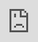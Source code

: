 ```yaml
---
title: "Extending the Uniswap Simulation"
date: "2021-04-21"
categories: 
  - "Simulation"
  - "Topic > Finance"
---
```


_We've modified the [Uniswap simulation](https://hash.ai/blog/uniswap) to account for more use cases, more complex logic, and more trading partners._

One of the benefits of building a HASH simulation is maintainability and extensibility. You can add and modify behaviors over time, giving your agents new abilities and simulating new situations.

In the [initial release of our Uniswap simulation](https://hash.ai/@b/uniswap), we kept it simple and only modeled two exchanges with a set pair of tokens, A and B. The Arbitrageur would check both exchanges, getting the best buy and sell prices for the two tokens, and place an order if there was an arbitrage opportunity.

However, we really want to understand what happens when there are multiple token pairs across multiple exchanges. Maybe there isn't a straightforward arb from exchange foo to exchange baz for tokens A and B, but there is one from foo -> baz -> bar for tokens A/B, B/C, C/A. In essence, we need to find the best path that can net us a profit.

This is a great use case for simulations - we can model different scenarios and see what the end profit is for the agent.

<iframe style="position: absolute; top: 0; left: 0;" src="https://core.hash.ai/embed.html?project=%40b%2Funiswap&amp;ref=stable&amp;view=analysis" width="100%" height="100%" frameborder="0" scrolling="auto"></iframe>

## Modifications

The most significant change was in **arbitrage.py**, where we've added in a graph datastructure to organize the pricing information. The Arbitrageur asks for price info from all the exchanges and token pairs it's tracking, and then builds a multi-directed graph where the tokens are the nodes and the weighted edges represent prices per exchange.

To go into more detail, when the arbitrageur agent receives buy and sell orders from each exchange (ex. Buying 1 B costs 2 A on exchange foo) and treats the price as a directed edge from node A to node B. We could set the weight of the edge as the price, so in the example above setting the weight as 2, however conversion rates are multiplicative (if I buy 3 B it costs me 6 A) and most graph search algorithms expect addition, so instead we can take the log of the price, and set that as the weight. Finally because we want to actually find the highest weighted path through the graph, which will give us the most profitable trade, we'll take the negative logarithm of the price and set that as the weight.

Once we've built the graph, we then use an [implementation](https://github.com/nelsonuhan/bellmanford) of [Bellman-Ford graph search](https://en.wikipedia.org/wiki/Bellman%E2%80%93Ford_algorithm) to check for negative cycles in the graph. If there is a cycle, this means that that there's an arbitrage opportunity, and executing that path as a series of trades will lead to a profit for the arbitrageur.

![](images/arbitrageur.png)

Other changes include adding an optional "stochastic" exchange that doesn't follow the uniswap model and instead provides token prices which change every timestep. The prices are drawn from a triangluar distribution that can be set in globals.json.

Hopefully you'll find this to be a useful generalization of the original Uniswap model. Many of the ideas were inspired by users adding suggestions to the issues page; if you have ideas share them!

* * *

_This communication is provided for informational purposes only, and is not intended to constitute, nor should be construed as, investment advice, investment recommendations, investment research, or an offer or solicitation with respect to the purchase or sale of any security or interest. Although the information in this communication is believed to be materially correct as at the date of issue, no representation or warranty is given as to the accuracy of any of the information provided. Potential investors should seek their own independent financial, tax, legal and other advice._
